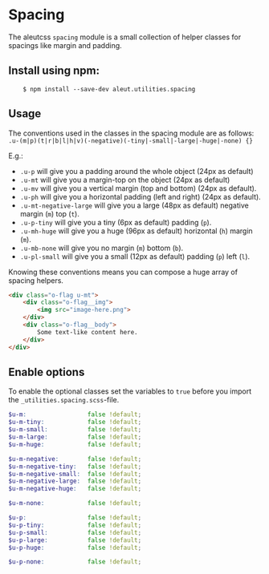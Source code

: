 # Spacing

The aleutcss `spacing` module is a small collection of helper classes for
spacings like margin and padding.

## Install using npm:

```ssh
    $ npm install --save-dev aleut.utilities.spacing

```

## Usage
The conventions used in the classes in the spacing module are as follows:
    `.u-(m|p)(t|r|b|l|h|v)(-negative)(-tiny|-small|-large|-huge|-none) {}`

E.g.:

* `.u-p` will give you a padding around the whole object (24px as default)
* `.u-mt` will give you a margin-top on the object (24px as default)
* `.u-mv` will give you a vertical margin (top and bottom) (24px as default).
* `.u-ph` will give you a horizontal padding (left and right) (24px as default).
* `.u-mt-negative-large` will give you a large (48px as default) negative margin (`m`) top (`t`).
* `.u-p-tiny` will give you a tiny (6px as default) padding (`p`).
* `.u-mh-huge` will give you a huge (96px as default) horizontal (`h`) margin (`m`).
* `.u-mb-none` will give you no margin (`m`) bottom (`b`).
* `.u-pl-small` will give you a small (12px as default) padding (`p`) left (`l`).

Knowing these conventions means you can compose a huge array of spacing helpers.

```html
<div class="o-flag u-mt">
    <div class="o-flag__img">
		<img src="image-here.png">
	</div>
	<div class="o-flag__body">
		Some text-like content here.
	</div>
</div>
```

## Enable options
To enable the optional classes set the variables to `true` before you import
the `_utilities.spacing.scss`-file.

```scss
$u-m:                 false !default;
$u-m-tiny:            false !default;
$u-m-small:           false !default;
$u-m-large:           false !default;
$u-m-huge:            false !default;

$u-m-negative:        false !default;
$u-m-negative-tiny:   false !default;
$u-m-negative-small:  false !default;
$u-m-negative-large:  false !default;
$u-m-negative-huge:   false !default;

$u-m-none:            false !default;

$u-p:                 false !default;
$u-p-tiny:            false !default;
$u-p-small:           false !default;
$u-p-large:           false !default;
$u-p-huge:            false !default;

$u-p-none:            false !default;
```
